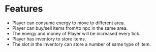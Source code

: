 # Features

* Player can consume energy to move to different area.
* Player can buy/sell items from/to npc in the same area.
* The energy and money of Player will be increased every tick.
* Player has inventory to store items.
* The slot in the inventory can store a number of same type of item. 